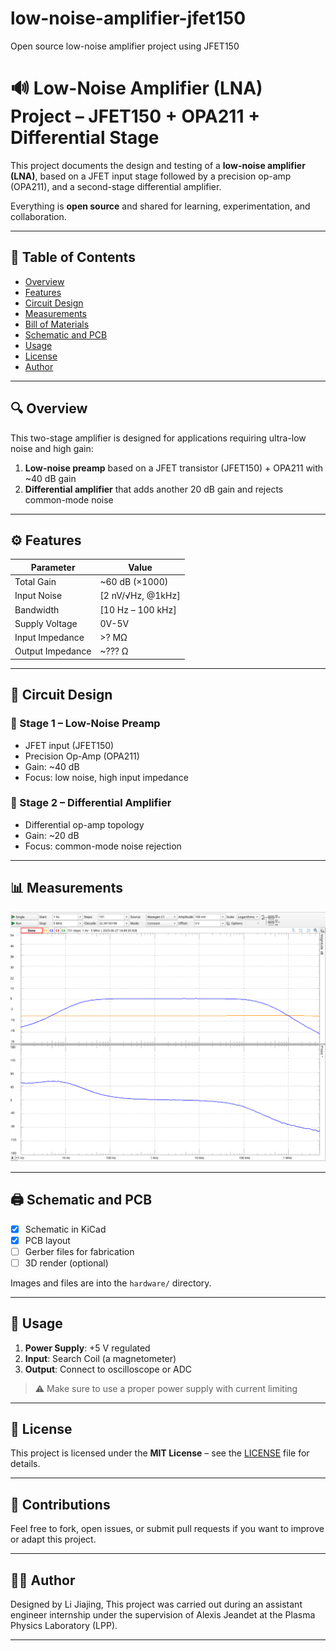 # low-noise-amplifier-jfet150
Open source low-noise amplifier project using JFET150

# 🔊 Low-Noise Amplifier (LNA) Project – JFET150 + OPA211 + Differential Stage

This project documents the design and testing of a **low-noise amplifier (LNA)**, based on a JFET input stage followed by a precision op-amp (OPA211), and a second-stage differential amplifier.

Everything is **open source** and shared for learning, experimentation, and collaboration.

---

## 📌 Table of Contents

- [Overview](#overview)
- [Features](#features)
- [Circuit Design](#circuit-design)
- [Measurements](#measurements)
- [Bill of Materials](#bill-of-materials)
- [Schematic and PCB](#schematic-and-pcb)
- [Usage](#usage)
- [License](#license)
- [Author](#author)

---

## 🔍 Overview

This two-stage amplifier is designed for applications requiring ultra-low noise and high gain:

1. **Low-noise preamp** based on a JFET transistor (JFET150) + OPA211 with ~40 dB gain
2. **Differential amplifier** that adds another 20 dB gain and rejects common-mode noise

---

## ⚙️ Features

| Parameter              | Value                  |
|------------------------|------------------------|
| Total Gain             | ~60 dB (×1000)         |
| Input Noise            | [2 nV/√Hz, @1kHz]      |
| Bandwidth              | [10 Hz – 100 kHz]      |
| Supply Voltage         | 0V-5V                  |
| Input Impedance        | >? MΩ                  |
| Output Impedance       | ~??? Ω                 |

---

## 🔧 Circuit Design

### 🔹 Stage 1 – Low-Noise Preamp

- JFET input (JFET150)
- Precision Op-Amp (OPA211)
- Gain: ~40 dB
- Focus: low noise, high input impedance

### 🔸 Stage 2 – Differential Amplifier

- Differential op-amp topology
- Gain: ~20 dB
- Focus: common-mode noise rejection

---

## 📊 Measurements


![Amplification](measurements/Amplification.png)

---

## 🖨️ Schematic and PCB

- [x] Schematic in KiCad
- [x] PCB layout
- [ ] Gerber files for fabrication
- [ ] 3D render (optional)

Images and files are into the `hardware/` directory.

---

## 🔌 Usage

1. **Power Supply**: +5 V regulated
2. **Input**: Search Coil (a magnetometer)
3. **Output**: Connect to oscilloscope or ADC

> ⚠️ Make sure to use a proper power supply with current limiting

---

## 🪪 License

This project is licensed under the **MIT License** – see the [LICENSE](./LICENSE) file for details.

---

## 🙋 Contributions

Feel free to fork, open issues, or submit pull requests if you want to improve or adapt this project.

---

## 👨‍🔬 Author

Designed by Li Jiajing, This project was carried out during an assistant engineer internship under the supervision of Alexis Jeandet at the Plasma Physics Laboratory (LPP).

---

